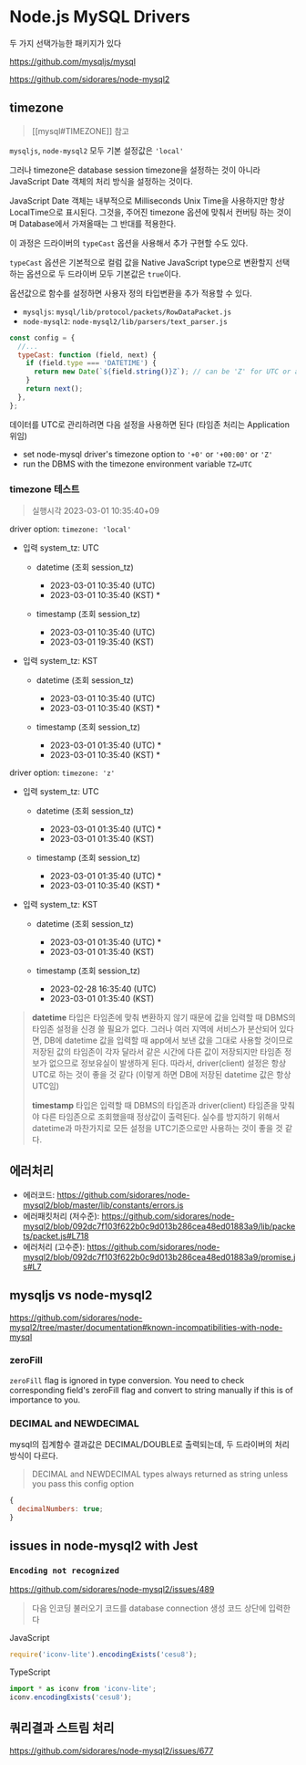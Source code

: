 # Node.js MySQL Drivers

두 가지 선택가능한 패키지가 있다

<https://github.com/mysqljs/mysql>

<https://github.com/sidorares/node-mysql2>

## timezone

> [[mysql#TIMEZONE]] 참고

`mysqljs`, `node-mysql2` 모두 기본 설정값은 `'local'`

그러나 timezone은 database session timezone을 설정하는 것이 아니라 JavaScript Date 객체의 처리 방식을 설정하는 것이다.

JavaScript Date 객체는 내부적으로 Milliseconds Unix Time을 사용하지만 항상 LocalTime으로 표시된다.
그것을, 주어진 timezone 옵션에 맞춰서 컨버팅 하는 것이며 Database에서 가져올때는 그 반대를 적용한다.

이 과정은 드라이버의 `typeCast` 옵션을 사용해서 추가 구현할 수도 있다.

`typeCast` 옵션은 기본적으로 컬럼 값을 Native JavaScript type으로 변환할지 선택하는 옵션으로 두 드라이버 모두 기본값은 `true`이다.

옵션값으로 함수를 설정하면 사용자 정의 타입변환을 추가 적용할 수 있다.

- `mysqljs`: `mysql/lib/protocol/packets/RowDataPacket.js`
- `node-mysql2`: `node-mysql2/lib/parsers/text_parser.js`

```js
const config = {
  //...
  typeCast: function (field, next) {
    if (field.type === 'DATETIME') {
      return new Date(`${field.string()}Z`); // can be 'Z' for UTC or an offset in the form '+HH:MM' or '-HH:MM'
    }
    return next();
  },
};
```

데이터를 UTC로 관리하려면 다음 설정을 사용하면 된다 (타임존 처리는 Application 위임)

- set node-mysql driver's timezone option to `'+0'` or `'+00:00'` or `'Z'`
- run the DBMS with the timezone environment variable `TZ=UTC`

### timezone 테스트

> 실행시각 2023-03-01 10:35:40+09

driver option: `timezone: 'local'`

- 입력 system_tz: UTC

  - datetime (조회 session_tz)
    - 2023-03-01 10:35:40 (UTC)
    - 2023-03-01 10:35:40 (KST) *

  - timestamp (조회 session_tz)
    - 2023-03-01 10:35:40 (UTC)
    - 2023-03-01 19:35:40 (KST)

- 입력 system_tz: KST

  - datetime (조회 session_tz)
    - 2023-03-01 10:35:40 (UTC)
    - 2023-03-01 10:35:40 (KST) *

  - timestamp (조회 session_tz)
    - 2023-03-01 01:35:40 (UTC) *
    - 2023-03-01 10:35:40 (KST) *

driver option: `timezone: 'z'`

- 입력 system_tz: UTC

  - datetime (조회 session_tz)
    - 2023-03-01 01:35:40 (UTC) *
    - 2023-03-01 01:35:40 (KST)

  - timestamp (조회 session_tz)
    - 2023-03-01 01:35:40 (UTC) *
    - 2023-03-01 10:35:40 (KST) *

- 입력 system_tz: KST

  - datetime (조회 session_tz)
    - 2023-03-01 01:35:40 (UTC) *
    - 2023-03-01 01:35:40 (KST)

  - timestamp (조회 session_tz)
    - 2023-02-28 16:35:40 (UTC)
    - 2023-03-01 01:35:40 (KST)

> **datetime** 타입은 타임존에 맞춰 변환하지 않기 때문에 값을 입력할 때 DBMS의 타임존 설정을 신경 쓸 필요가 없다.
> 그러나 여러 지역에 서비스가 분산되어 있다면, DB에 datetime 값을 입력할 때 app에서 보낸 값을 그대로 사용할 것이므로
> 저장된 값의 타임존이 각자 달라서 같은 시간에 다른 값이 저장되지만 타임존 정보가 없으므로 정보유실이 발생하게 된다.
> 따라서, driver(client) 설정은 항상 UTC로 하는 것이 좋을 것 같다 (이렇게 하면 DB에 저장된 datetime 값은 항상 UTC임)
>
> **timestamp** 타입은 입력할 때 DBMS의 타임존과 driver(client) 타임존을 맞춰야 다른 타임존으로 조회했을때 정상값이 출력된다.
> 실수를 방지하기 위해서 datetime과 마찬가지로 모든 설정을 UTC기준으로만 사용하는 것이 좋을 것 같다.

## 에러처리

- 에러코드: <https://github.com/sidorares/node-mysql2/blob/master/lib/constants/errors.js>
- 에러패킷처리 (저수준): <https://github.com/sidorares/node-mysql2/blob/092dc7f103f622b0c9d013b286cea48ed01883a9/lib/packets/packet.js#L718>
- 에러처리 (고수준): <https://github.com/sidorares/node-mysql2/blob/092dc7f103f622b0c9d013b286cea48ed01883a9/promise.js#L7>

## mysqljs vs node-mysql2

<https://github.com/sidorares/node-mysql2/tree/master/documentation#known-incompatibilities-with-node-mysql>

### zeroFill

`zeroFill` flag is ignored in type conversion.
You need to check corresponding field's zeroFill flag and convert to string manually if this is of importance to you.

### DECIMAL and NEWDECIMAL

mysql의 집계함수 결과값은 DECIMAL/DOUBLE로 출력되는데, 두 드라이버의 처리방식이 다르다.

> DECIMAL and NEWDECIMAL types always returned as string unless you pass this config option

```js
{
  decimalNumbers: true;
}
```

## issues in node-mysql2 with Jest

### `Encoding not recognized`

<https://github.com/sidorares/node-mysql2/issues/489>

> 다음 인코딩 불러오기 코드를 database connection 생성 코드 상단에 입력한다

JavaScript

```js
require('iconv-lite').encodingExists('cesu8');
```

TypeScript

```ts
import * as iconv from 'iconv-lite';
iconv.encodingExists('cesu8');
```

## 쿼리결과 스트림 처리

<https://github.com/sidorares/node-mysql2/issues/677>
